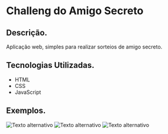 # Challeng do Amigo Secreto

## Descrição.
Aplicação web, simples para realizar sorteios de amigo secreto.

## Tecnologias Utilizadas.
* HTML
* CSS
* JavaScript

## Exemplos.
![Texto alternativo](challenge-amigo-secreto_pt-main/assets/telaInicial.png)
![Texto alternativo](challenge-amigo-secreto_pt-main/assets/AdicionarAmigos.png)
![Texto alternativo](challenge-amigo-secreto_pt-main/assets/sortearAmigo.png)
